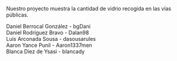 Nuestro proyecto muestra la cantidad de vidrio recogida en las vías públicas.

Daniel Berrocal González - bgDani   
Daniel Rodríguez Bravo - Dalan98    
Luis Arconada Sousa - dasousarules    
Aaron Yance Punil - Aaron1337men  
Blanca Diez de Ysasi - blancady
